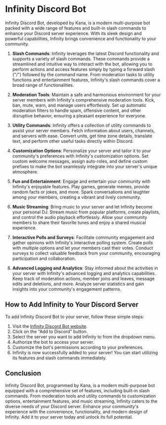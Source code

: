 # Infinity Discord Bot

Infinity Discord Bot, developed by Kana, is a modern multi-purpose bot packed with a wide range of features and built-in slash commands to enhance your Discord server experience. With its sleek design and powerful capabilities, Infinity brings convenience and functionality to your community.

1. **Slash Commands**: Infinity leverages the latest Discord functionality and supports a variety of slash commands. These commands provide a streamlined and intuitive way to interact with the bot, allowing you to perform actions and access features simply by typing a forward slash ("/") followed by the command name. From moderation tasks to utility functions and entertainment features, Infinity's slash commands cover a broad range of functionalities.

2. **Moderation Tools**: Maintain a safe and harmonious environment for your server members with Infinity's comprehensive moderation tools. Kick, ban, mute, warn, and manage users effortlessly. Set up automatic moderation filters to handle spam, offensive content, and other disruptive behavior, ensuring a pleasant experience for everyone.

3. **Utility Commands**: Infinity offers a collection of utility commands to assist your server members. Fetch information about users, channels, and servers with ease. Convert units, get time zone details, translate text, and perform other useful tasks directly within Discord.

4. **Customization Options**: Personalize your server and tailor it to your community's preferences with Infinity's customization options. Set custom welcome messages, assign auto-roles, and define custom prefixes to make the bot seamlessly integrate into your server's unique atmosphere.

5. **Fun and Entertainment**: Engage and entertain your community with Infinity's enjoyable features. Play games, generate memes, provide random facts or jokes, and more. Spark conversations and laughter among your members, creating a vibrant and lively community.

6. **Music Streaming**: Bring music to your server and let Infinity become your personal DJ. Stream music from popular platforms, create playlists, and control the audio playback effortlessly. Allow your community members to share their favorite tunes and enjoy a shared musical experience.

7. **Interactive Polls and Surveys**: Facilitate community engagement and gather opinions with Infinity's interactive polling system. Create polls with multiple options and let your members cast their votes. Conduct surveys to collect valuable feedback from your community, encouraging participation and collaboration.

8. **Advanced Logging and Analytics**: Stay informed about the activities in your server with Infinity's advanced logging and analytics capabilities. Keep track of moderation actions, member joins and leaves, message edits and deletions, and more. Analyze server statistics and gain insights into your community's engagement patterns.

## How to Add Infinity to Your Discord Server

To add Infinity Discord Bot to your server, follow these simple steps:

1. Visit the [Infinity Discord Bot website](https://www.infinitybot.com).
2. Click on the "Add to Discord" button.
3. Select the server you want to add Infinity to from the dropdown menu.
4. Authorize the bot to access your server.
5. Customize the bot's permissions according to your preferences.
6. Infinity is now successfully added to your server! You can start utilizing its features and slash commands immediately.

## Conclusion

Infinity Discord Bot, programmed by Kana, is a modern multi-purpose bot equipped with a comprehensive set of features, including built-in slash commands. From moderation tools and utility commands to customization options, entertainment features, and music streaming, Infinity caters to the diverse needs of your Discord server. Enhance your community's experience with the convenience, functionality, and modern design of Infinity. Add it to your server today and unlock its full potential.

